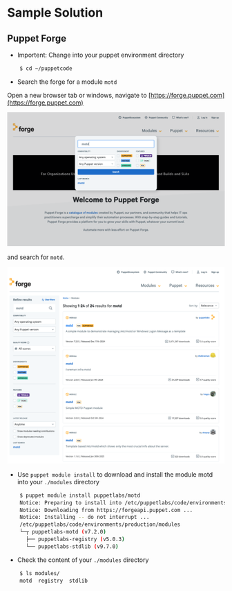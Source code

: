 # Sample Solution

## Puppet Forge

* Importent: Change into your puppet environment directory

```bash
    $ cd ~/puppetcode
```

* Search the forge for a module `motd`

Open a new browser tab or windows, navigate to [https://forge.puppet.com](https://forge.puppet.com)

   ![Puppet Forge Portal](../images/forge.png)

and search for `motd`.

   ![Puppet Forge Portal](../images/motd.png)

* Use `puppet module install` to download and install the module motd into your `./modules` directory

```bash
    $ puppet module install puppetlabs/motd
    Notice: Preparing to install into /etc/puppetlabs/code/environments/production/modules ...
    Notice: Downloading from https://forgeapi.puppet.com ...
    Notice: Installing -- do not interrupt ...
    /etc/puppetlabs/code/environments/production/modules
    └─┬ puppetlabs-motd (v7.2.0)
      ├── puppetlabs-registry (v5.0.3)
      └── puppetlabs-stdlib (v9.7.0)
```

* Check the content of your `./modules` directory

```bash
    $ ls modules/
    motd  registry  stdlib
```
